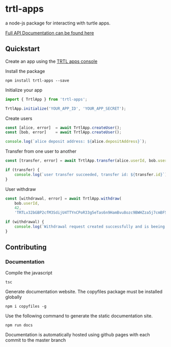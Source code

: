 # trtl-apps
a node-js package for interacting with turtle apps.

[Full API Documentation can be found here](https://zoidbergza.github.io/turtle-apps-node/classes/_trtlapp_.trtlapp.html)

## Quickstart

Create an app using the [TRTL apps console](https://trtlapps.io)

Install the package

`npm install trtl-apps --save`

Initialize your app

```ts
import { TrtlApp } from 'trtl-apps';

TrtlApp.initialize('YOUR_APP_ID', 'YOUR_APP_SECRET');
```

Create users

```ts
const [alice, error]  = await TrtlApp.createUser();
const [bob, error]    = await TrtlApp.createUser();

console.log(`alice deposit address: ${alice.depositAddress}`);
```

Transfer from one user to another

```ts
const [transfer, error] = await TrtlApp.transfer(alice.userId, bob.userId, 120);

if (transfer) {
    console.log(`user transfer succeeded, transfer id: ${transfer.id}`);
}
```

User withdraw

```ts
const [withdrawal, error] = await TrtlApp.withdraw(
    bob.userId,
    42,
    'TRTLv32bGBP2cfM3SdijU4TTYnCPoR33g5eTas6n9HamBvu8ozc9BWHZza5j7cmBFSgh4dmmGRongfoEEzcvuAEF8dLxixsS7he');

if (withdrawal) {
    console.log(`Withdrawal request created successfully and is beeing processed, id: ${withdrawal.id}`);
}
```

## Contributing

### Documentation

Compile the javascript

`tsc`

Generate documentation website. The copyfiles package must be installed globally

`npm i copyfiles -g`

Use the following command to generate the static documentation site.

`npm run docs`

Documentation is automatically hosted using github pages with each commit to the master branch
